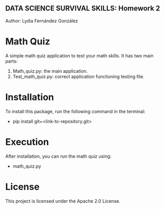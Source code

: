 ## DATA SCIENCE SURVIVAL SKILLS: Homework 2
Author: Lydia Fernández González

# Math Quiz
A simple math quiz application to test your math skills. It has two main parts:
1. Math_quiz.py: the main application.
2. Test_math_quiz.py: correct application functioning testing file.

# Installation
To install this package, run the following command in the terminal:
- pip install git+<link-to-repository.git>

# Execution
After installation, you can run the math quiz using:
- math_quiz.py

# License
This project is licensed under the Apache 2.0 License.


